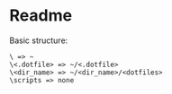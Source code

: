 # Readme

Basic structure:

```
\ => ~
\<.dotfile> => ~/<.dotfile>
\<dir_name> => ~/<dir_name>/<dotfiles>
\scripts => none
